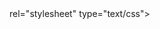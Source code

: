<head>
<meta charset="utf-8"/>
<link href=s2.css> rel="stylesheet" type="text/css">
<style>

</head>
<body>
 <h id="p1">Hello</h1>

